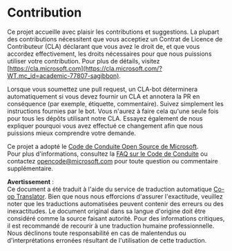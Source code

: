 <!--
CO_OP_TRANSLATOR_METADATA:
{
  "original_hash": "777400e9f0336c7ee2f9a1200a88478f",
  "translation_date": "2025-08-23T22:22:42+00:00",
  "source_file": "CONTRIBUTING.md",
  "language_code": "fr"
}
-->
# Contribution

Ce projet accueille avec plaisir les contributions et suggestions. La plupart des contributions nécessitent que vous acceptiez un Contrat de Licence de Contributeur (CLA) déclarant que vous avez le droit de, et que vous accordez effectivement, les droits nécessaires pour que nous puissions utiliser votre contribution. Pour plus de détails, visitez [https://cla.microsoft.com](https://cla.microsoft.com/?WT.mc_id=academic-77807-sagibbon).

Lorsque vous soumettez une pull request, un CLA-bot déterminera automatiquement si vous devez fournir un CLA et annotera la PR en conséquence (par exemple, étiquette, commentaire). Suivez simplement les instructions fournies par le bot. Vous n'aurez à faire cela qu'une seule fois pour tous les dépôts utilisant notre CLA. Essayez également de nous expliquer pourquoi vous avez effectué ce changement afin que nous puissions mieux comprendre votre demande.

Ce projet a adopté le [Code de Conduite Open Source de Microsoft](https://opensource.microsoft.com/codeofconduct/?WT.mc_id=academic-77807-sagibbon).  
Pour plus d'informations, consultez la [FAQ sur le Code de Conduite](https://opensource.microsoft.com/codeofconduct/faq/?WT.mc_id=academic-77807-sagibbon) ou contactez [opencode@microsoft.com](mailto:opencode@microsoft.com) pour toute question ou commentaire supplémentaire.

**Avertissement** :  
Ce document a été traduit à l'aide du service de traduction automatique [Co-op Translator](https://github.com/Azure/co-op-translator). Bien que nous nous efforcions d'assurer l'exactitude, veuillez noter que les traductions automatisées peuvent contenir des erreurs ou des inexactitudes. Le document original dans sa langue d'origine doit être considéré comme la source faisant autorité. Pour des informations critiques, il est recommandé de recourir à une traduction humaine professionnelle. Nous déclinons toute responsabilité en cas de malentendus ou d'interprétations erronées résultant de l'utilisation de cette traduction.